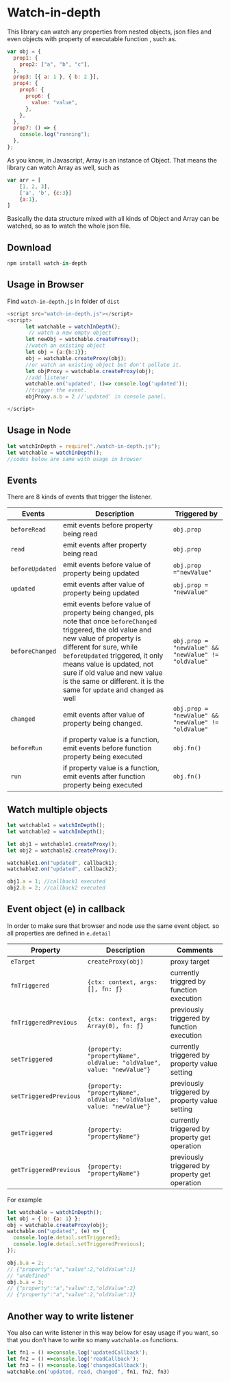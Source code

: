 # Watch-in-depth

This library can watch any properties from nested objects, json files and even objects with property of executable function , such as.

```js
var obj = {
  prop1: {
    prop2: ["a", "b", "c"],
  },
  prop3: [{ a: 1 }, { b: 2 }],
  prop4: {
    prop5: {
      prop6: {
        value: "value",
      },
    },
  },
  prop7: () => {
    console.log("running");
  },
};
```

As you know, in Javascript, Array is an instance of Object. That means the library can watch Array as well, such as

```js
var arr = [
    [1, 2, 3],
    ['a', 'b', {c:3}]
    {a:1},
]
```

Basically the data structure mixed with all kinds of Object and Array can be watched, so as to watch the whole json file.

## Download

```js
npm install watch-in-depth
```

## Usage in Browser

Find `watch-in-depth.js` in folder of `dist`

```js
<script src="watch-in-depth.js"></script>
<script>
      let watchable = watchInDepth();
       // watch a new empty object
      let newObj = watchable.createProxy();
      //watch an existing object
      let obj = {a:{b:1}};
      obj = watchable.createProxy(obj);
      //or watch an existing object but don't pollute it.
      let objProxy = watchable.createProxy(obj);
      //add listener
      watchable.on('updated', ()=> console.log('updated'));
      //trigger the event.
      objProxy.a.b = 2 //'updated' in console panel.

</script>
```

## Usage in Node

```js
let watchInDepth = require("./watch-in-depth.js");
let watchable = watchInDepth();
//codes below are same with usage in browser
```

## Events

There are 8 kinds of events that trigger the listener.

| Events          | Description                                                                                                                                                                                                                                                                                                                                       | Triggered by                                        |
| --------------- | ------------------------------------------------------------------------------------------------------------------------------------------------------------------------------------------------------------------------------------------------------------------------------------------------------------------------------------------------- | --------------------------------------------------- |
| `beforeRead`    | emit events before property being read                                                                                                                                                                                                                                                                                                            | `obj.prop`                                          |
| `read`          | emit events after property being read                                                                                                                                                                                                                                                                                                             | `obj.prop`                                          |
| `beforeUpdated` | emit events before value of property being updated                                                                                                                                                                                                                                                                                                | `obj.prop ="newValue"`                              |
| `updated`       | emit events after value of property being updated                                                                                                                                                                                                                                                                                                 | `obj.prop = "newValue"`                             |
| `beforeChanged` | emit events before value of property being changed, pls note that once `beforeChanged` triggered, the old value and new value of property is different for sure, while `beforeUpdated` triggered, it only means value is updated, not sure if old value and new value is the same or different. it is the same for `update` and `changed` as well | `obj.prop = "newValue" && "newValue" != "oldValue"` |
| `changed`       | emit events after value of property being changed.                                                                                                                                                                                                                                                                                                | `obj.prop = "newValue" && "newValue" != "oldValue"` |
| `beforeRun`     | if property value is a function, emit events before function property being executed                                                                                                                                                                                                                                                              | `obj.fn()`                                          |
| `run`           | if property value is a function, emit events after function property being executed                                                                                                                                                                                                                                                               | `obj.fn()`                                          |

## Watch multiple objects

```js
let watchable1 = watchInDepth();
let watchable2 = watchInDepth();

let obj1 = watchable1.createProxy();
let obj2 = watchable2.createProxy();

watchable1.on("updated", callback1);
watchable2.on("updated", callback2);

obj1.a = 1; //callback1 executed
obj2.b = 2; //callback2 executed
```

## Event object (e) in callback

In order to make sure that browser and node use the same event object. so all properties are defined in `e.detail`

| Property               | Description                                                           | Comments                                       |
| ---------------------- | --------------------------------------------------------------------- | ---------------------------------------------- |
| `eTarget`              | `createProxy(obj)`                                                    | proxy target                                   |
| `fnTriggered`          | `{ctx: context, args:[], fn: ƒ}`                                      | currently triggred by function execution       |
| `fnTriggeredPrevious`  | `{ctx: context, args: Array(0), fn: ƒ}`                               | previously triggered by function execution     |
| `setTriggered`         | `{property: "propertyName", oldValue: "oldValue", value: "newValue"}` | currently triggered by property value setting  |
| `setTriggeredPrevious` | `{property: "propertyName", oldValue: "oldValue", value: "newValue"}` | previously triggered by property value setting |
| `getTriggered`         | `{property: "propertyName"}`                                          | currently triggered by property get operation  |
| `getTriggeredPrevious` | `{property: "propertyName"}`                                          | previously triggered by property get operation |

For example

```js
let watchable = watchInDepth();
let obj = { b: {a: 1} };
obj = watchable.createProxy(obj);
watchable.on("updated", (e) => {
  console.log(e.detail.setTriggered);
  console.log(e.detail.setTriggeredPrevious);
});

obj.b.a = 2;
// {"property":"a","value":2,"oldValue":1}
// "undefined"
obj.b.a = 3;
// {"property":"a","value":3,"oldValue":2}
// {"property":"a","value":2,"oldValue":1}
```

## Another way to write listener

You also can write listener in this way below for esay usage if you want, so that you don't have to write so many `watchable.on` functions. 

```js
let fn1 = () =>console.log('updatedCallback');
let fn2 = () =>console.log('readCallback');
let fn3 = () =>console.log('changedCallback'); 
watchable.on('updated, read, changed', fn1, fn2, fn3)
```


